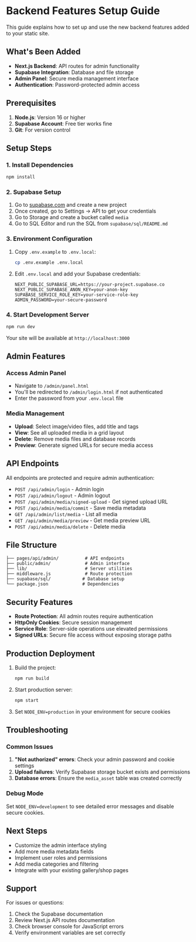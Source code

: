 # Backend Features Setup Guide

This guide explains how to set up and use the new backend features added to your static site.

## What's Been Added

- **Next.js Backend**: API routes for admin functionality
- **Supabase Integration**: Database and file storage
- **Admin Panel**: Secure media management interface
- **Authentication**: Password-protected admin access

## Prerequisites

1. **Node.js**: Version 16 or higher
2. **Supabase Account**: Free tier works fine
3. **Git**: For version control

## Setup Steps

### 1. Install Dependencies

```bash
npm install
```

### 2. Supabase Setup

1. Go to [supabase.com](https://supabase.com) and create a new project
2. Once created, go to Settings → API to get your credentials
3. Go to Storage and create a bucket called `media`
4. Go to SQL Editor and run the SQL from `supabase/sql/README.md`

### 3. Environment Configuration

1. Copy `.env.example` to `.env.local`:
   ```bash
   cp .env.example .env.local
   ```

2. Edit `.env.local` and add your Supabase credentials:
   ```
   NEXT_PUBLIC_SUPABASE_URL=https://your-project.supabase.co
   NEXT_PUBLIC_SUPABASE_ANON_KEY=your-anon-key
   SUPABASE_SERVICE_ROLE_KEY=your-service-role-key
   ADMIN_PASSWORD=your-secure-password
   ```

### 4. Start Development Server

```bash
npm run dev
```

Your site will be available at `http://localhost:3000`

## Admin Features

### Access Admin Panel

- Navigate to `/admin/panel.html`
- You'll be redirected to `/admin/login.html` if not authenticated
- Enter the password from your `.env.local` file

### Media Management

- **Upload**: Select image/video files, add title and tags
- **View**: See all uploaded media in a grid layout
- **Delete**: Remove media files and database records
- **Preview**: Generate signed URLs for secure media access

## API Endpoints

All endpoints are protected and require admin authentication:

- `POST /api/admin/login` - Admin login
- `POST /api/admin/logout` - Admin logout
- `POST /api/admin/media/signed-upload` - Get signed upload URL
- `POST /api/admin/media/commit` - Save media metadata
- `GET /api/admin/list/media` - List all media
- `GET /api/admin/media/preview` - Get media preview URL
- `POST /api/admin/media/delete` - Delete media

## File Structure

```
├── pages/api/admin/          # API endpoints
├── public/admin/             # Admin interface
├── lib/                      # Server utilities
├── middleware.js             # Route protection
├── supabase/sql/            # Database setup
└── package.json             # Dependencies
```

## Security Features

- **Route Protection**: All admin routes require authentication
- **HttpOnly Cookies**: Secure session management
- **Service Role**: Server-side operations use elevated permissions
- **Signed URLs**: Secure file access without exposing storage paths

## Production Deployment

1. Build the project:
   ```bash
   npm run build
   ```

2. Start production server:
   ```bash
   npm start
   ```

3. Set `NODE_ENV=production` in your environment for secure cookies

## Troubleshooting

### Common Issues

1. **"Not authorized" errors**: Check your admin password and cookie settings
2. **Upload failures**: Verify Supabase storage bucket exists and permissions
3. **Database errors**: Ensure the `media_asset` table was created correctly

### Debug Mode

Set `NODE_ENV=development` to see detailed error messages and disable secure cookies.

## Next Steps

- Customize the admin interface styling
- Add more media metadata fields
- Implement user roles and permissions
- Add media categories and filtering
- Integrate with your existing gallery/shop pages

## Support

For issues or questions:
1. Check the Supabase documentation
2. Review Next.js API routes documentation
3. Check browser console for JavaScript errors
4. Verify environment variables are set correctly
